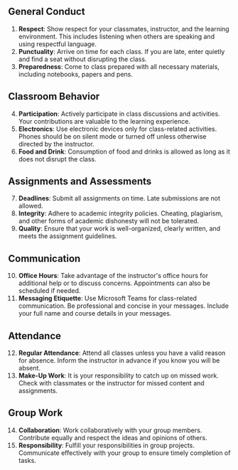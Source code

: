 ## General Conduct
1. **Respect**: Show respect for your classmates, instructor, and the learning environment. This includes listening when others are speaking and using respectful language.
2. **Punctuality**: Arrive on time for each class. If you are late, enter quietly and find a seat without disrupting the class.
3. **Preparedness**: Come to class prepared with all necessary materials, including notebooks, papers and pens.

## Classroom Behavior
4. **Participation**: Actively participate in class discussions and activities. Your contributions are valuable to the learning experience.
5. **Electronics**: Use electronic devices only for class-related activities. Phones should be on silent mode or turned off unless otherwise directed by the instructor.
6. **Food and Drink**: Consumption of food and drinks is allowed as long as it does not disrupt the class.

## Assignments and Assessments
7. **Deadlines**: Submit all assignments on time. Late submissions are not allowed.
8. **Integrity**: Adhere to academic integrity policies. Cheating, plagiarism, and other forms of academic dishonesty will not be tolerated.
9. **Quality**: Ensure that your work is well-organized, clearly written, and meets the assignment guidelines.

## Communication
10. **Office Hours**: Take advantage of the instructor's office hours for additional help or to discuss concerns. Appointments can also be scheduled if needed.
11. **Messaging Etiquette**: Use Microsoft Teams for class-related communication. Be professional and concise in your messages. Include your full name and course details in your messages.

## Attendance
12. **Regular Attendance**: Attend all classes unless you have a valid reason for absence. Inform the instructor in advance if you know you will be absent.
13. **Make-Up Work**: It is your responsibility to catch up on missed work. Check with classmates or the instructor for missed content and assignments.

## Group Work
14. **Collaboration**: Work collaboratively with your group members. Contribute equally and respect the ideas and opinions of others.
15. **Responsibility**: Fulfill your responsibilities in group projects. Communicate effectively with your group to ensure timely completion of tasks.
